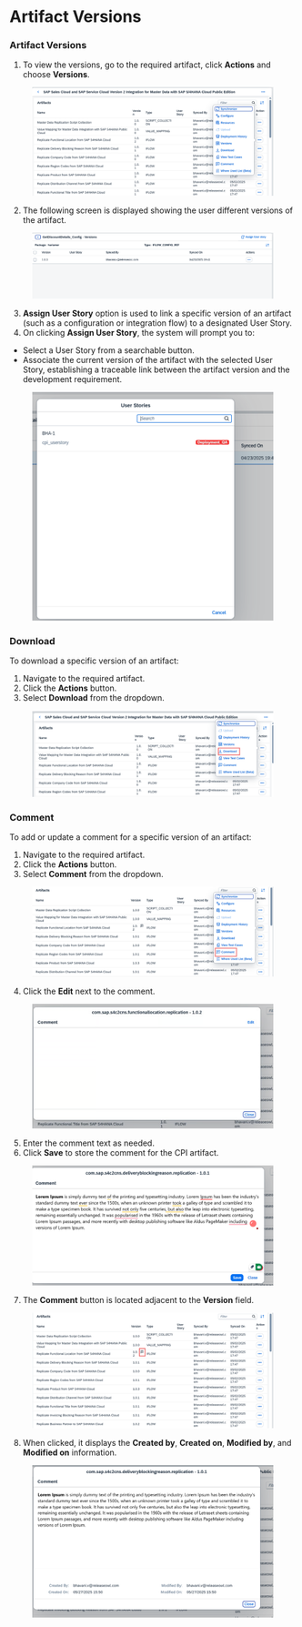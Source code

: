 # Artifact Versions

### **Artifact Versions**

1. To view the versions, go to the required artifact, click **Actions** and choose **Versions**.

<figure><img src="../../../.gitbook/assets/image (7) (1) (1) (1).png" alt=""><figcaption></figcaption></figure>

2. The following screen is displayed showing the user different versions of the artifact.

<figure><img src="../../../.gitbook/assets/image (1061).png" alt=""><figcaption></figcaption></figure>

3. **Assign User Story** option is used to link a specific version of an artifact (such as a configuration or integration flow) to a designated User Story.
4. On clicking **Assign User Story**, the system will prompt you to:

* Select a User Story from a searchable button.&#x20;
* Associate the current version of the artifact with the selected User Story, establishing a traceable link between the artifact version and the development requirement.

<figure><img src="../../../.gitbook/assets/image (1062).png" alt=""><figcaption></figcaption></figure>

### Download

To download a specific version of an artifact:

1. Navigate to the required artifact.
2. Click the **Actions** button.
3. Select **Download** from the dropdown.

<figure><img src="../../../.gitbook/assets/image (8) (1) (1).png" alt=""><figcaption></figcaption></figure>

### Comment

To add or update a comment for a specific version of an artifact:

1. Navigate to the required artifact.
2. Click the **Actions** button.
3. Select **Comment** from the dropdown.

<figure><img src="../../../.gitbook/assets/image (13) (1).png" alt=""><figcaption></figcaption></figure>

4. Click the **Edit** next to the comment.

<figure><img src="../../../.gitbook/assets/image (14) (1).png" alt=""><figcaption></figcaption></figure>

5. Enter  the comment text as needed.
6. Click **Save** to store the comment for the CPI artifact.

<figure><img src="../../../.gitbook/assets/image (15) (1).png" alt=""><figcaption></figcaption></figure>



7. The **Comment** button is located adjacent to the **Version** field.

<figure><img src="../../../.gitbook/assets/image (12) (1).png" alt=""><figcaption></figcaption></figure>

8. When clicked, it displays the **Created by**, **Created on**, **Modified by**, and **Modified on** information.

<figure><img src="../../../.gitbook/assets/image (16) (1).png" alt=""><figcaption></figcaption></figure>
